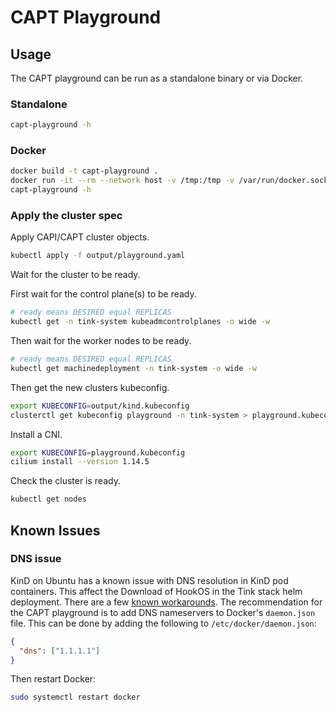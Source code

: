 # CAPT Playground

## Usage

The CAPT playground can be run as a standalone binary or via Docker.

### Standalone

```bash
capt-playground -h
```

### Docker

```bash
docker build -t capt-playground .
docker run -it --rm --network host -v /tmp:/tmp -v /var/run/docker.sock:/var/run/docker.sock -v /var/run/libvirt/libvirt-sock-ro:/var/run/libvirt/libvirt-sock-ro -v /var/run/libvirt/libvirt-sock:/var/run/libvirt/libvirt-sock --name capt-playground capt-playground
capt-playground -h
```

### Apply the cluster spec

Apply CAPI/CAPT cluster objects.

```bash
kubectl apply -f output/playground.yaml
```

Wait for the cluster to be ready.

First wait for the control plane(s) to be ready.

```bash
# ready means DESIRED equal REPLICAS
kubectl get -n tink-system kubeadmcontrolplanes -o wide -w
```

Then wait for the worker nodes to be ready.

```bash
# ready means DESIRED equal REPLICAS
kubectl get machinedeployment -n tink-system -o wide -w
```

Then get the new clusters kubeconfig.

```bash
export KUBECONFIG=output/kind.kubeconfig
clusterctl get kubeconfig playground -n tink-system > playground.kubeconfig 
```

Install a CNI.

```bash
export KUBECONFIG=playground.kubeconfig
cilium install --version 1.14.5
```

Check the cluster is ready.

```bash
kubectl get nodes
```

## Known Issues

### DNS issue

KinD on Ubuntu has a known issue with DNS resolution in KinD pod containers. This affect the Download of HookOS in the Tink stack helm deployment. There are a few [known workarounds](https://github.com/kubernetes-sigs/kind/issues/1594#issuecomment-629509450). The recommendation for the CAPT playground is to add DNS nameservers to Docker's `daemon.json` file. This can be done by adding the following to `/etc/docker/daemon.json`:

```json
{
  "dns": ["1.1.1.1"]
}
```

Then restart Docker:

```bash
sudo systemctl restart docker
```
